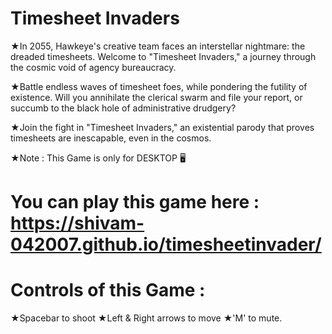 # Timesheet Invaders




★In 2055, Hawkeye's creative team faces an interstellar nightmare: the dreaded timesheets. Welcome to "Timesheet Invaders," a journey through the cosmic void of agency bureaucracy.

★Battle endless waves of timesheet foes, while pondering the futility of existence. Will you annihilate the clerical swarm and file your report, or succumb to the black hole of administrative drudgery?

★Join the fight in "Timesheet Invaders," an existential parody that proves timesheets are inescapable, even in the cosmos.

★Note : This Game is only for DESKTOP 🖥️ 

# You can play this game here : https://shivam-042007.github.io/timesheetinvader/

# Controls of this Game : 

★Spacebar to shoot
★Left & Right arrows to move
★'M' to mute. 

